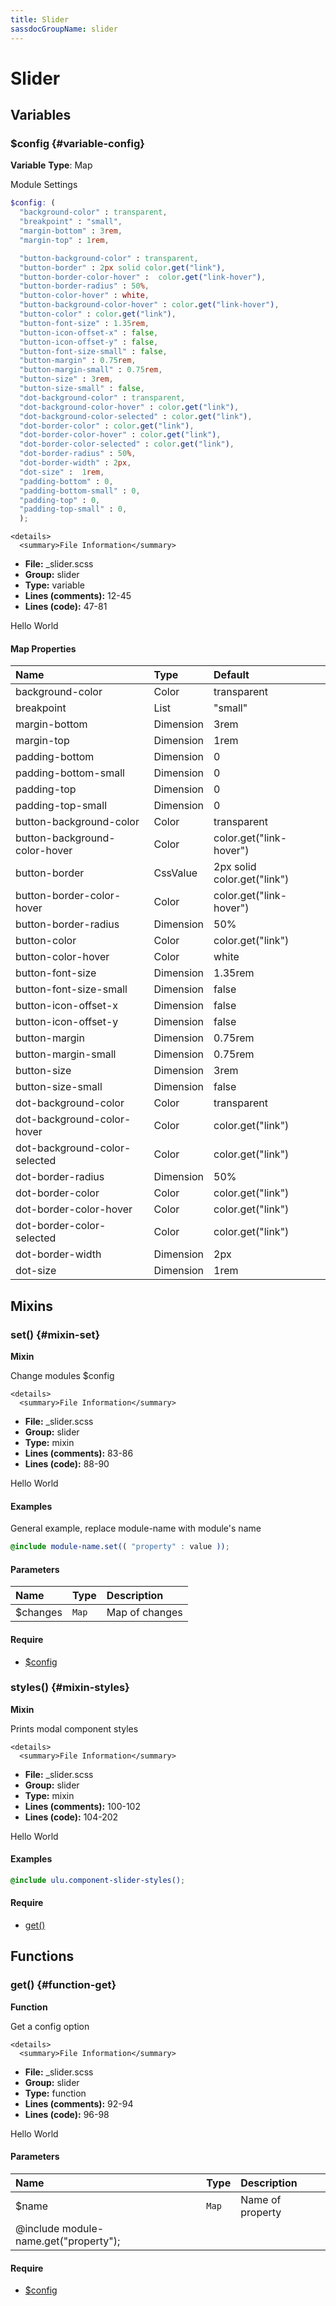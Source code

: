 ```yaml
---
title: Slider
sassdocGroupName: slider
---
```



# Slider





## Variables




<div class="sassdoc-item-header">

###  $config {#variable-config}

  <div class="sassdoc-item-header__labels">
    <span class="tag tag--primary"><strong>Variable</strong></span> <span class="tag"><strong>Type</strong>: Map</span>
  </div>

</div>

  

Module Settings
    
    

``` scss
$config: (
  "background-color" : transparent,
  "breakpoint" : "small",
  "margin-bottom" : 3rem,
  "margin-top" : 1rem,

  "button-background-color" : transparent,
  "button-border" : 2px solid color.get("link"),
  "button-border-color-hover" :  color.get("link-hover"),
  "button-border-radius" : 50%,
  "button-color-hover" : white,
  "button-background-color-hover" : color.get("link-hover"),
  "button-color" : color.get("link"),
  "button-font-size" : 1.35rem,
  "button-icon-offset-x" : false,
  "button-icon-offset-y" : false,
  "button-font-size-small" : false,
  "button-margin" : 0.75rem,
  "button-margin-small" : 0.75rem,
  "button-size" : 3rem,
  "button-size-small" : false,
  "dot-background-color" : transparent,
  "dot-background-color-hover" : color.get("link"),
  "dot-background-color-selected" : color.get("link"),
  "dot-border-color" : color.get("link"),
  "dot-border-color-hover" : color.get("link"),
  "dot-border-color-selected" : color.get("link"),
  "dot-border-radius" : 50%,
  "dot-border-width" : 2px,
  "dot-size" :  1rem,
  "padding-bottom" : 0,
  "padding-bottom-small" : 0,
  "padding-top" : 0,
  "padding-top-small" : 0,
  );
```
  

    <details>
      <summary>File Information</summary>
- **File:** _slider.scss
- **Group:** slider
- **Type:** variable
- **Lines (comments):** 12-45
- **Lines (code):** 47-81
    </details>
    

Hello World
  

#### Map Properties


|Name|Type|Default|
|:--|:--|:--|
|background-color|Color|transparent|
|breakpoint|List|"small"|
|margin-bottom|Dimension|3rem|
|margin-top|Dimension|1rem|
|padding-bottom|Dimension|0|
|padding-bottom-small|Dimension|0|
|padding-top|Dimension|0|
|padding-top-small|Dimension|0|
|button-background-color|Color|transparent|
|button-background-color-hover|Color|color.get("link-hover")|
|button-border|CssValue|2px solid color.get("link")|
|button-border-color-hover|Color|color.get("link-hover")|
|button-border-radius|Dimension|50%|
|button-color|Color|color.get("link")|
|button-color-hover|Color|white|
|button-font-size|Dimension|1.35rem|
|button-font-size-small|Dimension|false|
|button-icon-offset-x|Dimension|false|
|button-icon-offset-y|Dimension|false|
|button-margin|Dimension|0.75rem|
|button-margin-small|Dimension|0.75rem|
|button-size|Dimension|3rem|
|button-size-small|Dimension|false|
|dot-background-color|Color|transparent|
|dot-background-color-hover|Color|color.get("link")|
|dot-background-color-selected|Color|color.get("link")|
|dot-border-radius|Dimension|50%|
|dot-border-color|Color|color.get("link")|
|dot-border-color-hover|Color|color.get("link")|
|dot-border-color-selected|Color|color.get("link")|
|dot-border-width|Dimension|2px|
|dot-size|Dimension|1rem|

    
  

## Mixins




<div class="sassdoc-item-header">

###  set() {#mixin-set}

  <div class="sassdoc-item-header__labels">
    <span class="tag tag--primary"><strong>Mixin</strong></span>
  </div>

</div>

  

Change modules $config
    
    

    <details>
      <summary>File Information</summary>
- **File:** _slider.scss
- **Group:** slider
- **Type:** mixin
- **Lines (comments):** 83-86
- **Lines (code):** 88-90
    </details>
    

Hello World
  

#### Examples

General example, replace module-name with module's name      


``` scss
@include module-name.set(( "property" : value ));
```
  

      

#### Parameters


|Name|Type|Description|
|:--|:--|:--|
|$changes|`Map`|Map of changes|

    

#### Require

- [$config](/sass/components/accordion/#variable-config)
  


<div class="sassdoc-item-header">

###  styles() {#mixin-styles}

  <div class="sassdoc-item-header__labels">
    <span class="tag tag--primary"><strong>Mixin</strong></span>
  </div>

</div>

  

Prints modal component styles
    
    

    <details>
      <summary>File Information</summary>
- **File:** _slider.scss
- **Group:** slider
- **Type:** mixin
- **Lines (comments):** 100-102
- **Lines (code):** 104-202
    </details>
    

Hello World
  

#### Examples

      


``` scss
@include ulu.component-slider-styles();
```
  

      

#### Require

- [get()](/sass/components/accordion/#function-get)
  
  

## Functions




<div class="sassdoc-item-header">

###  get() {#function-get}

  <div class="sassdoc-item-header__labels">
    <span class="tag tag--primary"><strong>Function</strong></span>
  </div>

</div>

  

Get a config option
    
    

    <details>
      <summary>File Information</summary>
- **File:** _slider.scss
- **Group:** slider
- **Type:** function
- **Lines (comments):** 92-94
- **Lines (code):** 96-98
    </details>
    

Hello World
  

#### Parameters


|Name|Type|Description|
|:--|:--|:--|
|$name|`Map`|Name of property
  @include module-name.get("property");|

    

#### Require

- [$config](/sass/components/accordion/#variable-config)
  
  
  
